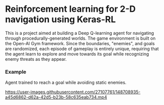 # Reinforcement learning for 2-D navigation using Keras-RL

This is a project aimed at building a Deep Q-learning agent for navigating through procedurally-generated worlds.
The game environment is built on the Open-AI Gym framework.
Since the boundaries, "enemies", and goals are randomized, each episode of gameplay is entirely unique,
requiring that the agent learn to explore and move towards its goal while recognizing enemy threats as they appear.

### Example
Agent trained to reach a goal while avoiding static enemies.

https://user-images.githubusercontent.com/27107761/148708935-a45d6862-d62a-42d5-b23b-58c635eab734.mp4

